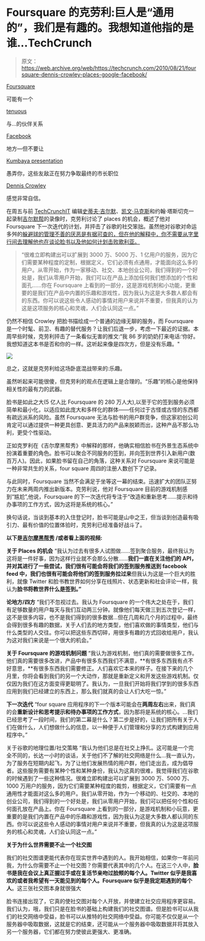 # Foursquare 的克劳利:巨人是“通用的”，我们是有趣的。我想知道他指的是谁...TechCrunch

> 原文：<https://web.archive.org/web/https://techcrunch.com/2010/08/21/foursquare-dennis-crowley-places-google-facebook/>

[Foursquare](https://web.archive.org/web/20230304114758/http://foursquare.com/)

可能有一个

[tenuous](https://web.archive.org/web/20230304114758/https://techcrunch.com/2010/08/19/foursquare-check-ins-places-facebook/)

与...的伙伴关系

[Facebook](https://web.archive.org/web/20230304114758/http://www.crunchbase.com/company/facebook)

地方—但不要让

[Kumbaya presentation](https://web.archive.org/web/20230304114758/https://techcrunch.com/2010/08/18/facebook-places-gowalla/)

愚弄你，这些友敌正在努力争取最终的市长职位

[Dennis Crowley](https://web.archive.org/web/20230304114758/http://www.crunchbase.com/person/dennis-crowley)

感觉非常自信。

在周五与前 [TechCrunchIT](https://web.archive.org/web/20230304114758/http://www.techcrunchit.com/) 编辑[史蒂夫·吉尔默](https://web.archive.org/web/20230304114758/http://www.crunchbase.com/person/steve-gillmor)、[凯文·马克斯](https://web.archive.org/web/20230304114758/http://www.crunchbase.com/person/kevin-marks)和约翰·塔斯切克一起录制[吉尔默帮](https://web.archive.org/web/20230304114758/http://www.building43.com/category/realtime/)的录像时，克劳利讨论了 places 的机会，概述了他对 Foursquare 下一次迭代的计划，并抨击了谷歌的社交笨拙。虽然他对谷歌对命运多舛的[躲避球的管理不善的厌恶是有据可查的，但在他的解释中，你不需要从字里行间去理解他也在谈论脸书以及他如何计划击败歌利亚。](https://web.archive.org/web/20230304114758/https://techcrunch.com/2009/01/14/google-axes-dodgeball-jaiku-video-and-more/)

> “很难立即构建出可以扩展到 3000 万、5000 万、1 亿用户的服务，因为它们需要某种程度的定制，根据定义，它们必须有点通用，才能面向这么多的用户。从零开始，作为一家移动、社交、本地创业公司，我们得到的一个好处是，我们从零用户开始，我们可以在产品上添加任何我们想添加的个性和面孔……你在 Foursquare 上看到的一部分，这是游戏机制和小功能，更重要的是我们在产品中内置的乐趣和游戏性，因为我认为这是大多数人都会有的东西。你可以说这些令人感动的事情对用户来说并不重要，但我真的认为这是这项服务的核心和灵魂，人们会认同这一点。”

仍然不相信 Crowley 把脸书描绘成一个普通的边缘无聊的服务，而 Foursquare 是一个时髦、前卫、有趣的替代服务？让我们后退一步，考虑一下最近的证据。本周早些时候，克劳利抨击了一条看似无害的推文:“我 86 岁的奶奶打来电话:‘你好。我想知道这本书是否和你的一样。这听起来像是四次方，但是没有乐趣。"

![](img/f83d78a261fad9c2b6bc93901009fce9.png)

总之，这就是克劳利给这场卧底混战带来的:乐趣。

虽然听起来可能很傻，但克劳利的观点在逻辑上是合理的。“乐趣”的核心是他保持相关性的最有力的武器。

脸书是如此之大(5 亿人比 Foursquare 的 280 万人大),以至于它的签到服务必须简单和最小化，以适应如此庞大和多样化的群体——任何过于古怪或古怪的东西都有疏远派系的风险。虽然 Foursquare 无法与脸书的用户群竞争，但这家初创公司肯定可以通过提供一种更具创意、更具活力的产品来脱颖而出，这种产品不那么功利，更受个性驱动。

正如克罗利在《吉尔摩黑帮秀》中解释的那样，他确实相信脸书在外景生态系统中扮演着重要的角色。脸书可以聚合不同服务的签到，并向签到世界引入新用户(数百万人)。因此，如果脸书留在自己的角落，这种关系对 Foursquare 来说可能是一种非常共生的关系，four square 周四的注册人数创下了记录。

与此同时，Foursquare 当然不会满足于坐等这一幕的结束。迅速扩大的团队正努力在未来两周内推出新版本。克劳利说，他对 Foursquare 目前的游戏机制感到“尴尬”,他说，Foursquare 的下一次迭代将专注于“改造和重新思考……提示和待办事项的工作方式，因为这将是系统的核心。”

换句话说，当谈到基本的入住登记时，脸书可能是山中之王，但当谈到创造最有吸引力、最有价值的位置体验时，克劳利已经准备好战斗了。

**以下是[吉尔摩黑帮秀](https://web.archive.org/web/20230304114758/http://www.building43.com/category/realtime/) /或者看上面的视频:**

**关于 Places 的机会**
“我认为过去有很多人试图做……签到聚合服务，最终我认为这将是一件好事，因为这样行业就不会那么分散……**我们一直在关注他们的 API，并对其进行了一些尝试，我们很有可能会将我们的签到服务推送到 facebook feed 中，我们也很有可能会将他们的签到服务拉过来**但我认为这是一个巨大的胜利，就像 Twitter 和脸书教世界如何分享在线照片、状态更新和社会评论一样，我认为**脸书将教世界什么是签到。”**

**论地方/四方**
“我们不忽视过去。我认为 Foursquare 的一个伟大之处在于，我们有足够数量的用户每天与我们互动两三分钟。就像他们每天做三到五次登记一样，这不是很多内容，也不是我们得到的很多数据…但在几周和几个月的过程中，最终会得到很多有趣的数据，关于人们去的地方类型，他们喜欢做的事情类型，他们与什么类型的人交往。你可以把这些东西切碎，用很多有趣的方式回收给用户，我认为这对我们来说是一个很大的机会。”

**关于 Foursquare 的游戏机制问题**
“我认为游戏机制，他们真的需要做很多工作。他们真的需要很多改进，产品中有很多东西我们不满意，**有很多东西我有点不好意思，**有很多东西我们需要修正。人们喜欢它本来的样子。在接下来的几个月里，你将会看到我们的另一个大动作，那就是重新定义和开发这些游戏机制。仅仅因为我们在这方面变得更聪明了。我认为，一旦我们开始将我们学到的很多东西应用到我们已经建立的东西上，那么我们就真的会让人们大吃一惊。”

**下一次迭代**
“four square 应用程序的下一个版本可能会在**两周左右**出来，我们真的会**重新设计和思考提示和待办事项的工作方式**，因为那将是系统的核心。…我们已经思考了一段时间，我们的第二幕是什么？第二步是好的，让我们把所有关于人们在做什么，人们想做什么的信息，以一种便于人们管理和分享的方式构建到应用程序中。”

关于谷歌的地理位置/社交策略
“我认为他们总是在社交上挣扎。这可能是一个完全不同的，长达一小时的谈话，关于他们不了解的社交网络是什么…我一直认为，为了服务在短期内起飞，为了让他们发展热情的用户群，他们走出去，成为倡导者。这些服务需要有某种个性和某种身份，我认为这真的很难，我觉得我们在谷歌的时候遇到了一些这种情况。很难立即构建出可以扩展到 3000 万、5000 万、1000 万用户的服务，因为它们需要某种程度的裁剪，根据定义，它们需要有一点通用性才能面对这么多的用户。我们从零开始，作为一个移动的、社交的、本地的创业公司，我们得到的一个好处是，我们从零用户开始，我们可以把任何个性和任何面孔放在产品上。你在 Foursquare 上看到的一部分，是游戏机制和小玩意，更重要的是我们内置在产品中的乐趣和游戏性，因为我认为这是大多数人都认同的东西。你可以说这些令人感动的事情对用户来说并不重要，但我真的认为这是这项服务的核心和灵魂，人们会认同这一点。”

**关于为什么世界需要不止一个社交图**

我们的社交图谱更能代表你在现实世界中遇到的人。我开始相信，如果你一年前问我，为什么你需要不止一个社交图？你需要代表其中的几个人。在这三个人中，**脸书是我在会议上真正握过手或在复活节亲吻过脸颊的每个人。Twitter 似乎是我喜欢的或者我希望有一天能见到的每个人。Foursquare 似乎是我定期遇到的每个人**。这三张社交图本身就很强大

脸书连接出现了，它真的使社交图对每个人开放，并使建立社交应用程序更容易。我们认为，哦，我们只是在脸书的基础上构建我们的社交图谱。但是脸书可以从我们的社交网络中受益，脸书可以从推特的社交网络中受益。你可能不仅仅是从一个服务器中吸取数据，这就是它的结束，还可能从一个服务器中吸取数据并将其放入另一个服务器，它们都在努力使彼此更强大、更准确。